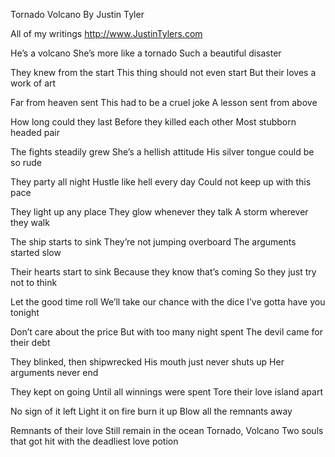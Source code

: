 Tornado Volcano
By Justin Tyler

All of my writings
http://www.JustinTylers.com

He’s a volcano 
She’s more like a tornado 
Such a beautiful disaster 

They knew from the start 
This thing should not even start 
But their loves a work of art 

Far from heaven sent 
This had to be a cruel joke 
A lesson sent from above 

How long could they last 
Before they killed each other 
Most stubborn headed pair 

The fights steadily grew 
She’s a hellish attitude 
His silver tongue could be so rude

They party all night 
Hustle like hell every day 
Could not keep up with this pace 

They light up any place 
They glow whenever they talk 
A storm wherever they walk 

The ship starts to sink 
They’re not jumping overboard 
The arguments started slow 

Their hearts start to sink 
Because they know that’s coming 
So they just try not to think 

Let the good time roll 
We’ll take our chance with the dice 
I’ve gotta have you tonight 

Don’t care about the price 
But with too many night spent 
The devil came for their debt 

They blinked, then shipwrecked 
His mouth just never shuts up 
Her arguments never end 

They kept on going 
Until all winnings were spent 
Tore their love island apart 

No sign of it left 
Light it on fire burn it up 
Blow all the remnants away 

Remnants of their love 
Still remain in the ocean 
Tornado, Volcano
Two souls that got hit with the deadliest love potion 

